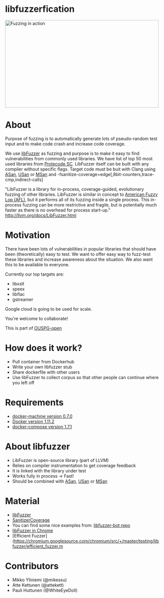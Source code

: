 
# libfuzzerfication

<img src="https://raw.githubusercontent.com/ouspg/libfuzzerfication/master/pictures/fuzzing.png" width="500" height="284" alt="Fuzzing in action">


# About
Purpose of fuzzing is to automatically generate lots of pseudo-random test input and to make code crash and increase code coverage.

We use [libFuzzer](http://llvm.org/docs/LibFuzzer.html) as fuzzing and purpose is to make it easy to find vulnerabilities from commonly used libraries. We have list of top 50 most used libraries from [Protecode SC](http://www.codenomicon.com/products/appcheck/). LibFuzzer itself can be built with any compiler without specific flags. Target code must be buit with Clang using [ASan](http://clang.llvm.org/docs/AddressSanitizer.html), [USan](http://clang.llvm.org/docs/UndefinedBehaviorSanitizer.html) or [MSan](http://clang.llvm.org/docs/MemorySanitizer.html) and -fsanitize-coverage=edge[,8bit-counters,trace-cmp,indirect-calls]

"LibFuzzer is a library for in-process, coverage-guided, evolutionary fuzzing of other libraries.
LibFuzzer is similar in concept to [American Fuzzy Lop (AFL)](http://lcamtuf.coredump.cx/afl/), but it performs all of its fuzzing inside a single process. This in-process fuzzing can be more restrictive and fragile, but is potentially much faster as there is no overhead for process start-up."
http://llvm.org/docs/LibFuzzer.html

# Motivation
There have been lots of vulnerabilities in popular libraries that should have been (theoretically) easy to test. We want to offer easy way to fuzz-test these libraries and increase awareness about the situation. We also want this to be available to everyone.

Currently our top targets are:
* libxslt
* speex
* libflac
* gstreamer

Google cloud is going to be used for scale.

You're welcome to collaborate!

This is part of [OUSPG-open](https://github.com/ouspg/ouspg-open)

# How does it work?
* Pull container from Dockerhub
* Write your own libfuzzer stub
* Share dockerfile with other users
* Use libFuzzer to collect corpus so that other people can continue where you left off

# Requirements
* [docker-machine version 0.7.0](https://docs.docker.com/machine/)
* [Docker version 1.11.2](https://www.docker.com/)
* [docker-compose version 1.7.1](https://docs.docker.com/compose/)

# About libfuzzer
* LibFuzzer is open-source library (part of LLVM)
* Relies on compiler instrumentation to get coverage feedback
* It is linked with the library under test
* Works fully in process -> Fast!
* Should be combined with [ASan](http://clang.llvm.org/docs/AddressSanitizer.html), [USan](http://clang.llvm.org/docs/UndefinedBehaviorSanitizer.html) or [MSan](http://clang.llvm.org/docs/MemorySanitizer.html)

# Material

* [libFuzzer](http://llvm.org/docs/LibFuzzer.html)
* [SanitizerCoverage](http://clang.llvm.org/docs/SanitizerCoverage.html)
* You can find some nice examples from: [libfuzzer-bot repo](https://github.com/google/libfuzzer-bot)
* [libFuzzer in Chrome](https://chromium.googlesource.com/chromium/src/+/master/testing/libfuzzer/README.md)
* [Efficient Fuzzer](https://chromium.googlesource.com/chromium/src/+/master/testing/libfuzzer/efficient_fuzzer.m

# Contributors
* Mikko Yliniemi (@mikessu)
* Atte Kettunen (@attekett)
* Pauli Huttunen (@WhiteEyeDoll)
